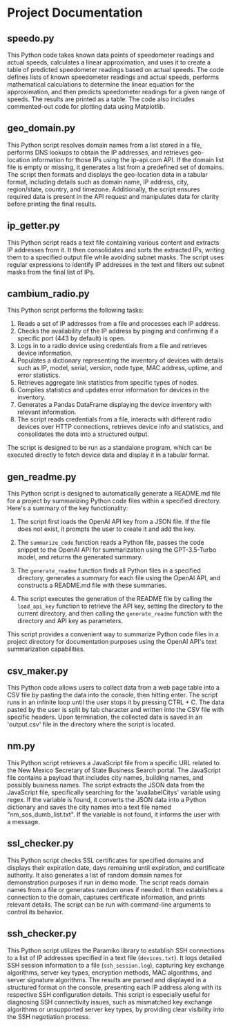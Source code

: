 # Project Documentation

## speedo.py

This Python code takes known data points of speedometer readings and actual speeds, calculates a linear approximation, and uses it to create a table of predicted speedometer readings based on actual speeds. The code defines lists of known speedometer readings and actual speeds, performs mathematical calculations to determine the linear equation for the approximation, and then predicts speedometer readings for a given range of speeds. The results are printed as a table. The code also includes commented-out code for plotting data using Matplotlib.

## geo_domain.py

This Python script resolves domain names from a list stored in a file, performs DNS lookups to obtain the IP addresses, and retrieves geo-location information for those IPs using the ip-api.com API. If the domain list file is empty or missing, it generates a list from a predefined set of domains. The script then formats and displays the geo-location data in a tabular format, including details such as domain name, IP address, city, region/state, country, and timezone. Additionally, the script ensures required data is present in the API request and manipulates data for clarity before printing the final results.

## ip_getter.py

This Python script reads a text file containing various content and extracts IP addresses from it. It then consolidates and sorts the extracted IPs, writing them to a specified output file while avoiding subnet masks. The script uses regular expressions to identify IP addresses in the text and filters out subnet masks from the final list of IPs.

## cambium_radio.py

This Python script performs the following tasks:

1. Reads a set of IP addresses from a file and processes each IP address.
2. Checks the availability of the IP address by pinging and confirming if a specific port (443 by default) is open.
3. Logs in to a radio device using credentials from a file and retrieves device information.
4. Populates a dictionary representing the inventory of devices with details such as IP, model, serial, version, node type, MAC address, uptime, and error statistics.
5. Retrieves aggregate link statistics from specific types of nodes.
6. Compiles statistics and updates error information for devices in the inventory.
7. Generates a Pandas DataFrame displaying the device inventory with relevant information.
8. The script reads credentials from a file, interacts with different radio devices over HTTP connections, retrieves device info and statistics, and consolidates the data into a structured output.

The script is designed to be run as a standalone program, which can be executed directly to fetch device data and display it in a tabular format.

## gen_readme.py

This Python script is designed to automatically generate a README.md file for a project by summarizing Python code files within a specified directory. Here's a summary of the key functionality:

1. The script first loads the OpenAI API key from a JSON file. If the file does not exist, it prompts the user to create it and add the key.

2. The `summarize_code` function reads a Python file, passes the code snippet to the OpenAI API for summarization using the GPT-3.5-Turbo model, and returns the generated summary.

3. The `generate_readme` function finds all Python files in a specified directory, generates a summary for each file using the OpenAI API, and constructs a README.md file with these summaries.

4. The script executes the generation of the README file by calling the `load_api_key` function to retrieve the API key, setting the directory to the current directory, and then calling the `generate_readme` function with the directory and API key as parameters.

This script provides a convenient way to summarize Python code files in a project directory for documentation purposes using the OpenAI API's text summarization capabilities.

## csv_maker.py

This Python code allows users to collect data from a web page table into a CSV file by pasting the data into the console, then hitting enter. The script runs in an infinite loop until the user stops it by pressing CTRL + C. The data pasted by the user is split by tab character and written into the CSV file with specific headers. Upon termination, the collected data is saved in an 'output.csv' file in the directory where the script is located.

## nm.py

This Python script retrieves a JavaScript file from a specific URL related to the New Mexico Secretary of State Business Search portal. The JavaScript file contains a payload that includes city names, building names, and possibly business names. The script extracts the JSON data from the JavaScript file, specifically searching for the 'availabelCitys' variable using regex. If the variable is found, it converts the JSON data into a Python dictionary and saves the city names into a text file named "nm_sos_dumb_list.txt". If the variable is not found, it informs the user with a message.

## ssl_checker.py

This Python script checks SSL certificates for specified domains and displays their expiration date, days remaining until expiration, and certificate authority. It also generates a list of random domain names for demonstration purposes if run in demo mode. The script reads domain names from a file or generates random ones if needed. It then establishes a connection to the domain, captures certificate information, and prints relevant details. The script can be run with command-line arguments to control its behavior.


## ssh_checker.py

This Python script utilizes the Paramiko library to establish SSH connections to a list of IP addresses specified in a text file (`devices.txt`). It logs detailed SSH session information to a file (`ssh_session.log`), capturing key exchange algorithms, server key types, encryption methods, MAC algorithms, and server signature algorithms. The results are parsed and displayed in a structured format on the console, presenting each IP address along with its respective SSH configuration details. This script is especially useful for diagnosing SSH connectivity issues, such as mismatched key exchange algorithms or unsupported server key types, by providing clear visibility into the SSH negotiation process.



